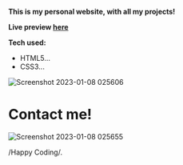 **This is my personal website,
with all my projects!**

**Live preview [here](https://justaway1.github.io/Portfolio/)**


**Tech used:**
 - HTML5...
 - CSS3...

![Screenshot 2023-01-08 025606](https://user-images.githubusercontent.com/44018646/211175948-b9809b65-19ba-4850-b265-35965fcaee20.jpg)

<h1>Contact me!</h1>

![Screenshot 2023-01-08 025655](https://user-images.githubusercontent.com/44018646/211175970-704bf6f9-fd5c-4092-b127-b98376d56eb4.jpg)


/Happy Coding/.

